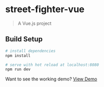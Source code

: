 # street-fighter-vue

> A Vue.js project

## Build Setup

``` bash
# install dependencies
npm install

# serve with hot reload at localhost:8080
npm run dev

```

Want to see the working demo? [View Demo](https://street-fighter-vue.herokuapp.com/)
